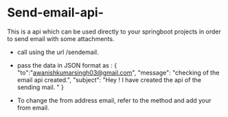 # Send-email-api-
This is a api which can be used directly to your springboot projects in order to send email with some attachments.

* call using the url /sendemail.

* pass the data in JSON format as :
{
    "to":"awanishkumarsingh03@gmail.com",
    "message": "checking of the email api created.",
    "subject": "Hey ! I have created the api of the sending mail. "
}


* To change the from address email, refer to the method and add your from email.
